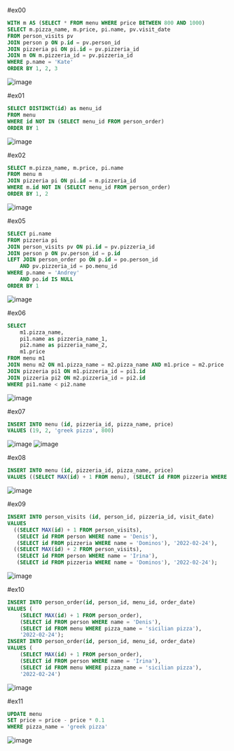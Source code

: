 #ex00

```sql
WITH m AS (SELECT * FROM menu WHERE price BETWEEN 800 AND 1000)
SELECT m.pizza_name, m.price, pi.name, pv.visit_date
FROM person_visits pv
JOIN person p ON p.id = pv.person_id
JOIN pizzeria pi ON pi.id = pv.pizzeria_id
JOIN m ON m.pizzeria_id = pv.pizzeria_id
WHERE p.name = 'Kate'
ORDER BY 1, 2, 3
```
![image](https://github.com/ilyx666/SQL/assets/113046049/21682fdf-2d2a-466c-8d3a-6758c0ebb24b)


#ex01

```sql
SELECT DISTINCT(id) as menu_id
FROM menu
WHERE id NOT IN (SELECT menu_id FROM person_order)
ORDER BY 1
```

![image](https://github.com/ilyx666/SQL/assets/113046049/1e2497c8-d530-4392-996c-da56fce55a13)

#ex02

```sql
SELECT m.pizza_name, m.price, pi.name
FROM menu m
JOIN pizzeria pi ON pi.id = m.pizzeria_id
WHERE m.id NOT IN (SELECT menu_id FROM person_order)
ORDER BY 1, 2
```

![image](https://github.com/ilyx666/SQL/assets/113046049/971d0af6-875b-49e6-951e-e5c6e6a59dff)

#ex05

```sql
SELECT pi.name 
FROM pizzeria pi
JOIN person_visits pv ON pi.id = pv.pizzeria_id
JOIN person p ON pv.person_id = p.id
LEFT JOIN person_order po ON p.id = po.person_id 
	AND pv.pizzeria_id = po.menu_id
WHERE p.name = 'Andrey' 
	AND po.id IS NULL
ORDER BY 1
```

![image](https://github.com/ilyx666/SQL/assets/113046049/bfbd8940-9f3c-4e61-bcc0-f4706fb816b0)

#ex06

```sql
SELECT 
	m1.pizza_name, 
	pi1.name as pizzeria_name_1, 
	pi2.name as pizzeria_name_2, 
	m1.price
FROM menu m1
JOIN menu m2 ON m1.pizza_name = m2.pizza_name AND m1.price = m2.price
JOIN pizzeria pi1 ON m1.pizzeria_id = pi1.id
JOIN pizzeria pi2 ON m2.pizzeria_id = pi2.id
WHERE pi1.name < pi2.name
```

![image](https://github.com/ilyx666/SQL/assets/113046049/97e0d050-3c6d-41c9-84d4-584b7bf5b5fc)

#ex07

```sql
INSERT INTO menu (id, pizzeria_id, pizza_name, price)
VALUES (19, 2, 'greek pizza', 800)
```
![image](https://github.com/ilyx666/SQL/assets/113046049/ec66ad70-a16f-4f65-89de-3384cb443929)
![image](https://github.com/ilyx666/SQL/assets/113046049/fcc3676c-7c79-4d34-ba20-c24c7eda46f9)


#ex08

```sql
INSERT INTO menu (id, pizzeria_id, pizza_name, price)
VALUES ((SELECT MAX(id) + 1 FROM menu), (SELECT id FROM pizzeria WHERE name = 'Dominos'), 'sicilian pizza', 900)
```

![image](https://github.com/ilyx666/SQL/assets/113046049/6cb02519-4e1e-4702-85cb-14559c96eca0)


#ex09

```sql
INSERT INTO person_visits (id, person_id, pizzeria_id, visit_date)
VALUES
  ((SELECT MAX(id) + 1 FROM person_visits), 
   (SELECT id FROM person WHERE name = 'Denis'), 
   (SELECT id FROM pizzeria WHERE name = 'Dominos'), '2022-02-24'),
  ((SELECT MAX(id) + 2 FROM person_visits), 
   (SELECT id FROM person WHERE name = 'Irina'), 
   (SELECT id FROM pizzeria WHERE name = 'Dominos'), '2022-02-24');
```

![image](https://github.com/ilyx666/SQL/assets/113046049/a8b13e8e-3ee3-4192-a3d5-54d7de022a2a)


#ex10

```sql
INSERT INTO person_order(id, person_id, menu_id, order_date)
VALUES (
  	(SELECT MAX(id) + 1 FROM person_order),
  	(SELECT id FROM person WHERE name = 'Denis'),
  	(SELECT id FROM menu WHERE pizza_name = 'sicilian pizza'),
  	'2022-02-24');
INSERT INTO person_order(id, person_id, menu_id, order_date)
VALUES (
  	(SELECT MAX(id) + 1 FROM person_order),
  	(SELECT id FROM person WHERE name = 'Irina'),
  	(SELECT id FROM menu WHERE pizza_name = 'sicilian pizza'),
  	'2022-02-24')
```

![image](https://github.com/ilyx666/SQL/assets/113046049/6b5c5a20-4bae-4d6d-b101-94df319c106c)

#ex11

```sql
UPDATE menu
SET price = price - price * 0.1
WHERE pizza_name = 'greek pizza'
```

![image](https://github.com/ilyx666/SQL/assets/113046049/56b5f87d-8aab-47ad-8e4c-96304ab9caff)




























